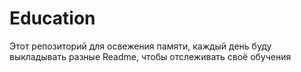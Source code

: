 # Education
Этот репозиторий для освежения памяти, каждый день буду выкладывать разные Readme, чтобы отслеживать своё обучения
